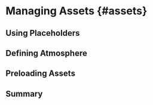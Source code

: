 # Managing Assets {#assets}

## Using Placeholders

## Defining Atmosphere

## Preloading Assets

## Summary